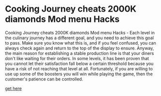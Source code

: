 # Cooking Journey cheats 2000K diamonds Mod menu Hacks

Cooking Journey cheats 2000K diamonds Mod menu Hacks - Each level in the culinary journey has a different goal, and you need to achieve this goal to pass. Make sure you know what this is, and if you feel confused, you can always check again and return to the top of the display to ensure. Anyway, the main reason for establishing a stable production line is that your diners don't like waiting for their orders. In some levels, it has been proven that you cannot let their satisfaction fall below a certain threshold because you have a risk of not reaching that level at all. Fortunately, if you are willing to use up some of the boosters you will win while playing the game, then the customer's patience can be controlled.

[get here](https://axegomod.top/cooking-journey/)
